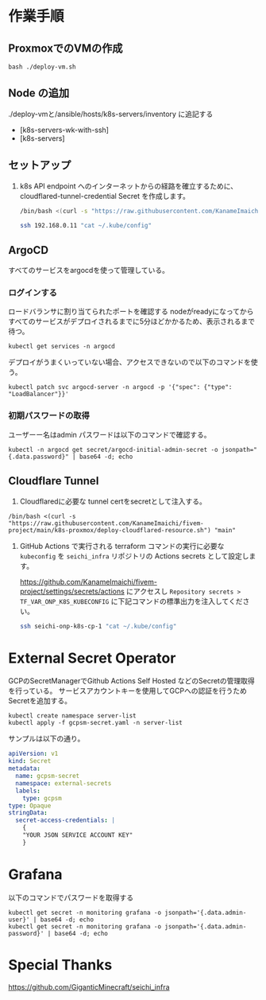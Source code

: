 # 作業手順

## ProxmoxでのVMの作成

```shell
bash ./deploy-vm.sh
```

## Node の追加

./deploy-vmと/ansible/hosts/k8s-servers/inventory に追記する

- [k8s-servers-wk-with-ssh]
- [k8s-servers]

## セットアップ

1. k8s API endpoint へのインターネットからの経路を確立するために、 cloudflared-tunnel-credential Secret を作成します。

    ```bash
    /bin/bash <(curl -s "https://raw.githubusercontent.com/KanameImaichi/fivem-project/main/k8s-proxmox/deploy-k8s-api-cloudflared-resources-to-cp-1.sh") "main"
    ```

   ```bash
   ssh 192.168.0.11 "cat ~/.kube/config" 
   ```

## ArgoCD

すべてのサービスをargocdを使って管理している。

### ログインする

ロードバランサに割り当てられたポートを確認する
nodeがreadyになってからすべてのサービスがデプロイされるまでに5分ほどかかるため、表示されるまで待つ。

```shell
kubectl get services -n argocd
```

デプロイがうまくいっていない場合、アクセスできないので以下のコマンドを使う。

```shell
kubectl patch svc argocd-server -n argocd -p '{"spec": {"type": "LoadBalancer"}}'
```

### 初期パスワードの取得

ユーザーー名はadmin
パスワードは以下のコマンドで確認する。

```shell
kubectl -n argocd get secret/argocd-initial-admin-secret -o jsonpath="{.data.password}" | base64 -d; echo
```
## Cloudflare Tunnel
1. Cloudflaredに必要な tunnel certをsecretとして注入する。
```shell
/bin/bash <(curl -s "https://raw.githubusercontent.com/KanameImaichi/fivem-project/main/k8s-proxmox/deploy-cloudflared-resource.sh") "main"
```
1. GitHub Actions で実行される terraform コマンドの実行に必要な `kubeconfig` を `seichi_infra` リポジトリの Actions secrets として設定します。

   https://github.com/KanameImaichi/fivem-project/settings/secrets/actions にアクセスし `Repository secrets > TF_VAR_ONP_K8S_KUBECONFIG` に下記コマンドの標準出力を注入してください。
    ```bash
    ssh seichi-onp-k8s-cp-1 "cat ~/.kube/config" 
    ```

# External Secret Operator

GCPのSecretManagerでGithub Actions Self Hosted などのSecretの管理取得を行っている。
サービスアカウントキーを使用してGCPへの認証を行うためSecretを追加する。

```shell
kubectl create namespace server-list
kubectl apply -f gcpsm-secret.yaml -n server-list 
```

サンプルは以下の通り。

```yaml
apiVersion: v1
kind: Secret
metadata:
  name: gcpsm-secret
  namespace: external-secrets
  labels:
    type: gcpsm
type: Opaque
stringData:
  secret-access-credentials: |
    {
    "YOUR JSON SERVICE ACCOUNT KEY"
    }


```

# Grafana

以下のコマンドでパスワードを取得する

```shell
kubectl get secret -n monitoring grafana -o jsonpath='{.data.admin-user}' | base64 -d; echo
kubectl get secret -n monitoring grafana -o jsonpath='{.data.admin-password}' | base64 -d; echo
```

# Special Thanks

https://github.com/GiganticMinecraft/seichi_infra